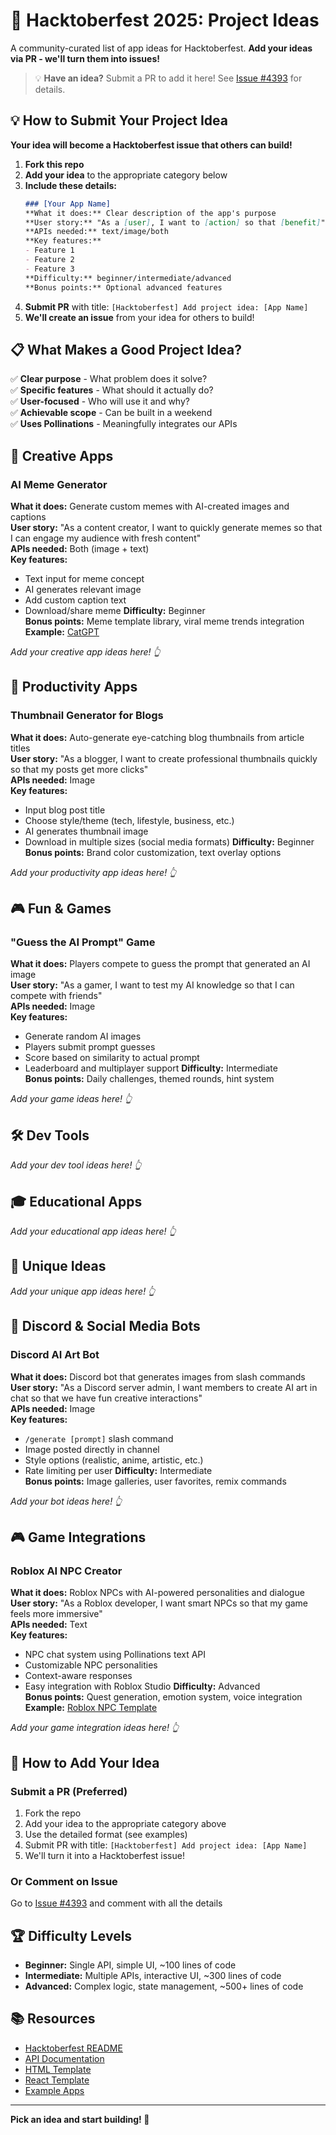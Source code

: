 # 🎃 Hacktoberfest 2025: Project Ideas

A community-curated list of app ideas for Hacktoberfest. **Add your ideas via PR - we'll turn them into issues!**

> 💡 **Have an idea?** Submit a PR to add it here! See [Issue #4393](https://github.com/pollinations/pollinations/issues/4393) for details.

## 💡 How to Submit Your Project Idea

**Your idea will become a Hacktoberfest issue that others can build!**

1. **Fork this repo**
2. **Add your idea** to the appropriate category below
3. **Include these details:**
   ```markdown
   ### [Your App Name]
   **What it does:** Clear description of the app's purpose
   **User story:** "As a [user], I want to [action] so that [benefit]"
   **APIs needed:** text/image/both
   **Key features:**
   - Feature 1
   - Feature 2
   - Feature 3
   **Difficulty:** beginner/intermediate/advanced
   **Bonus points:** Optional advanced features
   ```
4. **Submit PR** with title: `[Hacktoberfest] Add project idea: [App Name]`
5. **We'll create an issue** from your idea for others to build!

## 📋 What Makes a Good Project Idea?

✅ **Clear purpose** - What problem does it solve?  
✅ **Specific features** - What should it actually do?  
✅ **User-focused** - Who will use it and why?  
✅ **Achievable scope** - Can be built in a weekend  
✅ **Uses Pollinations** - Meaningfully integrates our APIs

## 🎨 Creative Apps

### AI Meme Generator
**What it does:** Generate custom memes with AI-created images and captions  
**User story:** "As a content creator, I want to quickly generate memes so that I can engage my audience with fresh content"  
**APIs needed:** Both (image + text)  
**Key features:**
- Text input for meme concept
- AI generates relevant image
- Add custom caption text
- Download/share meme
**Difficulty:** Beginner  
**Bonus points:** Meme template library, viral meme trends integration  
**Example:** [CatGPT](./example-catgpt/)

_Add your creative app ideas here! 👆_

## 💼 Productivity Apps

### Thumbnail Generator for Blogs
**What it does:** Auto-generate eye-catching blog thumbnails from article titles  
**User story:** "As a blogger, I want to create professional thumbnails quickly so that my posts get more clicks"  
**APIs needed:** Image  
**Key features:**
- Input blog post title
- Choose style/theme (tech, lifestyle, business, etc.)
- AI generates thumbnail image
- Download in multiple sizes (social media formats)
**Difficulty:** Beginner  
**Bonus points:** Brand color customization, text overlay options

_Add your productivity app ideas here! 👆_

## 🎮 Fun & Games

### "Guess the AI Prompt" Game
**What it does:** Players compete to guess the prompt that generated an AI image  
**User story:** "As a gamer, I want to test my AI knowledge so that I can compete with friends"  
**APIs needed:** Image  
**Key features:**
- Generate random AI images
- Players submit prompt guesses
- Score based on similarity to actual prompt
- Leaderboard and multiplayer support
**Difficulty:** Intermediate  
**Bonus points:** Daily challenges, themed rounds, hint system

_Add your game ideas here! 👆_

## 🛠️ Dev Tools

_Add your dev tool ideas here! 👆_

## 🎓 Educational Apps

_Add your educational app ideas here! 👆_

## 🌟 Unique Ideas

_Add your unique app ideas here! 👆_

## 🤖 Discord & Social Media Bots

### Discord AI Art Bot
**What it does:** Discord bot that generates images from slash commands  
**User story:** "As a Discord server admin, I want members to create AI art in chat so that we have fun creative interactions"  
**APIs needed:** Image  
**Key features:**
- `/generate [prompt]` slash command
- Image posted directly in channel
- Style options (realistic, anime, artistic, etc.)
- Rate limiting per user
**Difficulty:** Intermediate  
**Bonus points:** Image galleries, user favorites, remix commands

_Add your bot ideas here! 👆_

## 🎮 Game Integrations

### Roblox AI NPC Creator
**What it does:** Roblox NPCs with AI-powered personalities and dialogue  
**User story:** "As a Roblox developer, I want smart NPCs so that my game feels more immersive"  
**APIs needed:** Text  
**Key features:**
- NPC chat system using Pollinations text API
- Customizable NPC personalities
- Context-aware responses
- Easy integration with Roblox Studio
**Difficulty:** Advanced  
**Bonus points:** Quest generation, emotion system, voice integration  
**Example:** [Roblox NPC Template](./roblox-npc-creator/)

_Add your game integration ideas here! 👆_

## 📝 How to Add Your Idea

### Submit a PR (Preferred)
1. Fork the repo
2. Add your idea to the appropriate category above
3. Use the detailed format (see examples)
4. Submit PR with title: `[Hacktoberfest] Add project idea: [App Name]`
5. We'll turn it into a Hacktoberfest issue!

### Or Comment on Issue
Go to [Issue #4393](https://github.com/pollinations/pollinations/issues/4393) and comment with all the details

## 🏆 Difficulty Levels

- **Beginner:** Single API, simple UI, ~100 lines of code
- **Intermediate:** Multiple APIs, interactive UI, ~300 lines of code  
- **Advanced:** Complex logic, state management, ~500+ lines of code

## 📚 Resources

- [Hacktoberfest README](./README.md)
- [API Documentation](../APIDOCS.md)
- [HTML Template](./TEMPLATE-HTML/)
- [React Template](./TEMPLATE-REACT/)
- [Example Apps](./example-catgpt/)

---

**Pick an idea and start building! 🚀**
